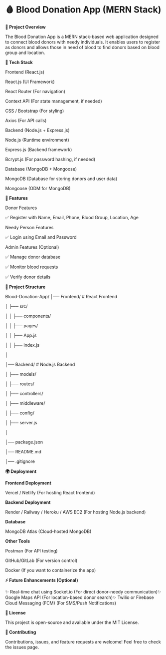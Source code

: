 # 🩸 Blood Donation App (MERN Stack)

**📌 Project Overview**

The Blood Donation App is a MERN stack-based web application designed to connect blood donors with needy individuals. It enables users to register as donors and allows those in need of blood to find donors based on blood group and location.

**🔧 Tech Stack**

Frontend (React.js)

React.js (UI Framework)

React Router (For navigation)

Context API (For state management, if needed)

CSS / Bootstrap (For styling)

Axios (For API calls)

Backend (Node.js + Express.js)

Node.js (Runtime environment)

Express.js (Backend framework)

Bcrypt.js (For password hashing, if needed)

Database (MongoDB + Mongoose)

MongoDB (Database for storing donors and user data)

Mongoose (ODM for MongoDB)

**🚀 Features**

Donor Features

✅ Register with Name, Email, Phone, Blood Group, Location, Age

Needy Person Features

✅ Login using Email and Password

Admin Features (Optional)

✅ Manage donor database

✅ Monitor blood requests

✅ Verify donor details

**📁 Project Structure**

Blood-Donation-App/
│── Frontend/             # React Frontend

│   ├── src/

│   │   ├── components/

│   │   ├── pages/

│   │   ├── App.js

│   │   ├── index.js

│

│── Backend/             # Node.js Backend

│   ├── models/

│   ├── routes/

│   ├── controllers/

│   ├── middleware/

│   ├── config/

│   ├── server.js

│

│── package.json

│── README.md

│── .gitignore

**🌍 Deployment**

**Frontend Deployment**

Vercel / Netlify (For hosting React frontend)

**Backend Deployment**

Render / Railway / Heroku / AWS EC2 (For hosting Node.js backend)

**Database**

MongoDB Atlas (Cloud-hosted MongoDB)

**Other Tools**

Postman (For API testing)

GitHub/GitLab (For version control)

Docker (If you want to containerize the app)

**⚡ Future Enhancements (Optional)**

✨ Real-time chat using Socket.io (For direct donor-needy communication)✨ Google Maps API (For location-based donor search)✨ Twilio or Firebase Cloud Messaging (FCM) (For SMS/Push Notifications)

**📜 License**

This project is open-source and available under the MIT License.

**🤝 Contributing**

Contributions, issues, and feature requests are welcome! Feel free to check the issues page.
